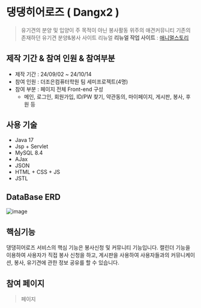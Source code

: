# **댕댕히어로즈 ( Dangx2 )**
> 유기견의 분양 및 입양이 주 목적이 아닌 봉사활동 위주의 애견커뮤니티   기존의 존재하던 유기견 분양&봉사 사이트 리뉴얼   **리뉴얼 작업 사이트** : [애니멀스토리](http://xn--9i1bs4kxmf1z6pdy7y.com/)

## 제작 기간 & 참여 인원 & 참여부분
  - 제작 기간 : 24/09/02 ~ 24/10/14
  - 참여 인원 : 더조은컴퓨터학원 팀 세미프로젝트(4명)
  - 참여 부분 : 페이지 전체 Front-end 구성
    - 메인, 로그인, 회원가입, ID/PW 찾기, 약관동의, 마이페이지, 게시판, 봉사, 후원 등

## 사용 기술
- Java 17
- Jsp + Servlet
- MySQL 8.4
- AJax
- JSON
- HTML + CSS + JS
- JSTL
  
## DataBase ERD
![image](https://github.com/user-attachments/assets/a420c243-fb1f-486b-b1f3-adceb2a534a2)

## 핵심기능
댕댕히어로즈 서비스의 핵심 기능은 봉사신청 및 커뮤니티 기능입니다. 캘린더 기능을 이용하여 사용자가 직접 봉사 신청을 하고, 게시판을 사용하여 사용자들과의 커뮤니케이션, 봉사, 유기견에 관한 정보 공유를 할 수 있습니다.

## 참여 페이지 
> 페이지
